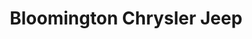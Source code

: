 ---
title: "Bloomington Chrysler Jeep"
url: /bloomington/bloomington-chrysler-jeep/
shop: Autohaus
---